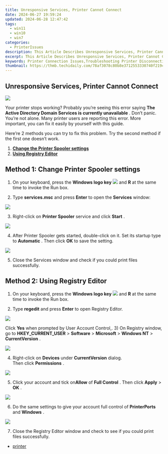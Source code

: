 ```yaml
---
title: Unresponsive Services, Printer Cannot Connect
date: 2024-06-27 19:59:24
updated: 2024-06-28 12:47:42
tags:
  - win11
  - win10
  - win7
categories:
  - PrinterIssues
description: This Article Describes Unresponsive Services, Printer Cannot Connect
excerpt: This Article Describes Unresponsive Services, Printer Cannot Connect
keywords: Printer Connection Issues,Troubleshooting Printer Disconnection,Printer Connectivity Troubleshooting,Solve Printer Unresponsive Issues,Printer Not Responding Fixes,How to Reconnect Unresponsive Printer,Printer Connection Troubleshooting Guide
thumbnail: https://thmb.techidaily.com/78af3078c80b8e3712553330740f219cdae8af451a75522402de746ab069fea1.jpg
---
```


## Unresponsive Services, Printer Cannot Connect

![](https://images.drivereasy.com/wp-content/uploads/2017/05/1-29.jpg)
  
 Your printer stops working? Probably you’re seeing this error saying **The Active Directory Domain Services is currently unavailable** . Don’t panic. You’re not alone. Many printer users are reporting this error. More important, you can fix it easily by yourself with this guide.

 Here’re 2 methods you can try to fix this problem. Try the second method if the first one doesn’t work.

1. **[Change the Printer Spooler settings](#method1)**
2. **[Using Registry Editor](#method2)**

## Method 1: Change Printer Spooler settings

1) On your keyboard, press the   **Windows logo key** ![](https://images.drivereasy.com/wp-content/uploads/2017/08/img_59a516b53b983.png) and **R**  at the same time to invoke the Run box.

2) Type **services.msc**  and press **Enter**  to open the **Services**  window:

![](https://images.drivereasy.com/wp-content/uploads/2017/08/img_59a50a818f88a.png)

 3) Right-click on **Printer Spooler**  service and click **Start** .  
  
![](https://images.drivereasy.com/wp-content/uploads/2017/05/3-31.jpg)
  
 4) After Printer Spooler gets started, double-click on it. Set its startup type to **Automatic** . Then click **OK**  to save the setting.  
  
![](https://images.drivereasy.com/wp-content/uploads/2017/05/4-33.jpg)
  
 5) Close the Services window and check if you could print files successfully.  

## Method 2: Using Registry Editor

1) On your keyboard, press the   **Windows logo key** ![](https://images.drivereasy.com/wp-content/uploads/2017/08/img_59a516b53b983.png) and **R**  at the same time to invoke the Run box.
  
2) Type **regedit**  and press **Enter** to open Registry Editor.  
  
**![](https://images.drivereasy.com/wp-content/uploads/2017/05/5-23.jpg)**

 Click **Yes** when prompted by User Account Control,.
 3) On Registry window, go to **HKEY\_CURRENT\_USER** \> **Software**  \> **Microsoft**  \> **Windows NT**  \> **CurrentVersion** .  
  
![](https://images.drivereasy.com/wp-content/uploads/2017/05/6-2.png)

 4) Right-click on **Devices**  under **CurrentVersion**  dialog.  
 Then click **Permissions** .  
  
![](https://images.drivereasy.com/wp-content/uploads/2017/05/7-14.jpg)
  
 5) Click your account and tick on**Allow** of **Full Control** . Then click **Apply**  \> **OK** .  
  
![](https://images.drivereasy.com/wp-content/uploads/2017/05/8-13.jpg)
  
 6) Do the same settings to give your account full control of **PrinterPorts**  and **Windows** .  
  
![](https://images.drivereasy.com/wp-content/uploads/2017/05/9-12.jpg)
  
 7) Close the Registry Editor window and check to see if you could print files successfully.

* [printer](https://tools.techidaily.com/drivereasy/download/)

<ins class="adsbygoogle"
     style="display:block"
     data-ad-format="autorelaxed"
     data-ad-client="ca-pub-7571918770474297"
     data-ad-slot="1223367746"></ins>



<ins class="adsbygoogle"
     style="display:block"
     data-ad-client="ca-pub-7571918770474297"
     data-ad-slot="8358498916"
     data-ad-format="auto"
     data-full-width-responsive="true"></ins>

